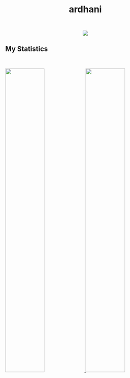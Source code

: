 <div>
  <h1 align='center'>ardhani</h1>
  <p algin=center><null?></p>
</div>

<br>

<p>
<div align="center">
  <img src="https://img.shields.io/static/v1?label=&message=Penetration%20Tester&color=red&logo=kalilinux">
</div>
</p>

## My Statistics

<br/>
<p align="left">
  <a href="https://kdandy.com/">
  <img width="49.5%" src="https://github-readme-stats.vercel.app/api?username=naufalardhani&show_icons=true&theme=gruvbox&hide_border=true" />
    <img width="49.5%" src="https://github-readme-streak-stats.herokuapp.com/?user=naufalardhani&theme=gruvbox&hide_border=true" />
  </a>
</p>
<br>
